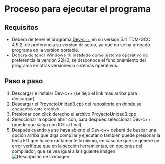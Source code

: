 # Proceso para ejecutar el programa
## Requisitos
- Debera de tener el programa [Dev-c++](https://sourceforge.net/projects/orwelldevcpp/files/) en su version 5.11 TDM-GCC 4.9.2, de preferencia su version de setup, ya que no se ha probado programa en la version portable.
- Deberá de tener Windows 10 instalado como sistema operativo de preferencia la versión 22H2, se desconoce el funcionamiento del programa en otras versiones o sistemas operativos.
## Paso a paso
1. Descargar e instalar Dev-c++ (se dejo el link mas arriba para descargar).
2. Descargar el ProyectoUnidad3.cpp del repositorio en donde se encuentra este archivo.
4. Presionar con click derecho el archivo ProyectoUnidad3.cpp
5. Seleccionar la opcion abrir con, para despues seleccionar Dev-c++ (puede que salga con IDE al final)
6. Después cuando ya se haya abierto el Dev-c++ deberá de buscar una opción arriba que diga compilar y ejecutar o también puede presionar la tecla F11 que hace exactamente lo mismo, en caso de que se genere un error verifique que en la sección herramientas, en opciones del compilador, que se vea igual a la siguiente imagen
![Descripción de la imagen](https://i.ibb.co/X8Tv557/image.png)
